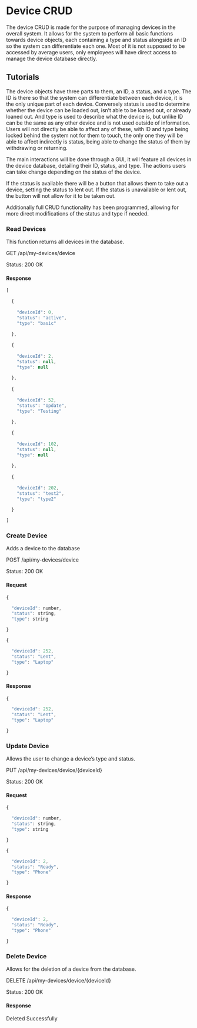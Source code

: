 # Device CRUD

The device CRUD is made for the purpose of managing devices in the overall system. It allows for the system to perform all basic functions towards device objects, each containing a type and status alongside an ID so the system can differentiate each one. Most of it is not supposed to be accessed by average users, only employees will have direct access to manage the device database directly.

## Tutorials

The device objects have three parts to them, an ID, a status, and a type. The ID is there so that the system can differentiate between each device, it is the only unique part of each device. Conversely status is used to determine whether the device can be loaded out, isn’t able to be loaned out, or already loaned out. And type is used to describe what the device is, but unlike ID can be the same as any other device and is not used outside of information. Users will not directly be able to affect any of these, with ID and type being locked behind the system not for them to touch, the only one they will be able to affect indirectly is status, being able to change the status of them by withdrawing or returning.

The main interactions will be done through a GUI, it will feature all devices in the device database, detailing their ID, status, and type. The actions users can take change depending on the status of the device.

If the status is available there will be a button that allows them to take out a device, setting the status to lent out. If the status is unavailable or lent out, the button will not allow for it to be taken out.

Additionally full CRUD functionality has been programmed, allowing for more direct modifications of the status and type if needed.

### Read Devices

This function returns all devices in the database.

GET /api/my-devices/device

Status: 200 OK

#### Response
```javascript
[

  {
  
    "deviceId": 0,
    "status": "active",
    "type": "basic"
  
  },
  
  {
  
    "deviceId": 2,
    "status": null,
    "type": null
  
  },
  
  {
  
    "deviceId": 52,
    "status": "Update",
    "type": "Testing"
  
  },
  
  {
  
    "deviceId": 102,
    "status": null,
    "type": null
  
  },
  
  {
  
    "deviceId": 202,
    "status": "test2",
    "type": "type2"
  
  }

]
```

### Create Device

Adds a device to the database

POST /api/my-devices/device

Status: 200 OK

#### Request
```javascript
{

  "deviceId": number,
  "status": string,
  "type": string

}
```

```javascript
{

  "deviceId": 252,
  "status": "Lent",
  "type": "Laptop"

}
```

#### Response
```javascript
{

  "deviceId": 252,
  "status": "Lent",
  "type": "Laptop"

}
```

### Update Device

Allows the user to change a device’s type and status.

PUT /api/my-devices/device/{deviceId}

Status: 200 OK

#### Request
```javascript
{

  "deviceId": number,
  "status": string,
  "type": string

}
```

```javascript
{

  "deviceId": 2,
  "status": "Ready",
  "type": "Phone"

}
```

#### Response
```javascript
{

  "deviceId": 2,
  "status": "Ready",
  "type": "Phone"

}
```

### Delete Device

Allows for the deletion of a device from the database.

DELETE /api/my-devices/device/{deviceId}

Status: 200 OK

#### Response
Deleted Successfully
